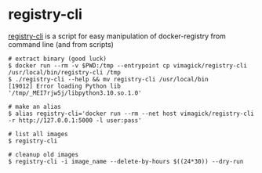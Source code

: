 registry-cli
============

[registry-cli][1] is a script for easy manipulation of docker-registry from command line (and from scripts)

```
# extract binary (good luck)
$ docker run --rm -v $PWD:/tmp --entrypoint cp vimagick/registry-cli /usr/local/bin/registry-cli /tmp
$ ./registry-cli --help && mv registry-cli /usr/local/bin
[19012] Error loading Python lib '/tmp/_MEI7rjw5j/libpython3.10.so.1.0'

# make an alias
$ alias registry-cli='docker run --rm --net host vimagick/registry-cli -r http://127.0.0.1:5000 -l user:pass'

# list all images
$ registry-cli

# cleanup old images
$ registry-cli -i image_name --delete-by-hours $((24*30)) --dry-run
```

[1]: https://github.com/andrey-pohilko/registry-cli
